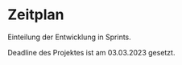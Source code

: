 # Zeitplan 

Einteilung der Entwicklung in Sprints.

Deadline des Projektes ist am 03.03.2023 gesetzt. 


